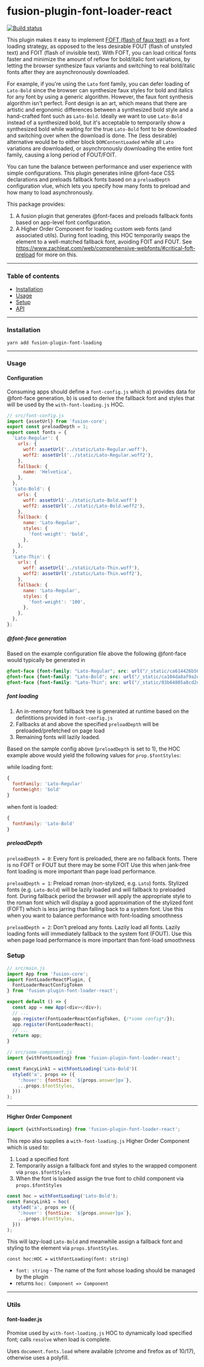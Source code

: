 # fusion-plugin-font-loader-react

[![Build status](https://badge.buildkite.com/a09fc8cc2c13e72534ae4e791fb891753489fb80e02d82021b.svg?branch=master)](https://buildkite.com/uberopensource/fusion-plugin-font-loader-react)

This plugin makes it easy to implement [FOFT (flash of faux text)](https://www.zachleat.com/web/foft/) as a font loading strategy, as opposed to the less desirable FOUT (flash of unstyled text) and FOIT (flash of invisible text). With FOFT, you can load critical fonts faster and minimize the amount of reflow for bold/italic font variations, by letting the browser synthesize faux variants and switching to real bold/italic fonts after they are asynchronously downloaded.

For example, if you're using the `Lato` font family, you can defer loading of `Lato-Bold` since the browser can synthesize faux styles for bold and italics for any font by using a generic algorithm. However, the faux font synthesis algorithm isn't perfect. Font design is an art, which means that there are artistic and ergonomic differences between a synthesized bold style and a hand-crafted font such as `Lato-Bold`. Ideally we want to use `Lato-Bold` instead of a synthesized bold, but it's acceptable to temporarily show a synthesized bold while waiting for the true `Lato-Bold` font to be downloaded and switching over when the download is done. The (less desirable) alternative would be to either block `DOMContentLoaded` while all `Lato` variations are downloaded, or asynchronously downloading the entire font family, causing a long period of FOUT/FOIT.

You can tune the balance between performance and user experience with simple configurations. This plugin generates inline @font-face CSS declarations and preloads fallback fonts based on a `preloadDepth` configuration vlue, which lets you specify how many fonts to preload and how many to load asynchronously.

This package provides:
1. A fusion plugin that generates @font-faces and preloads fallback fonts based on app-level font configuration.
2. A Higher Order Component for loading custom web fonts (and associated utils). During font loading, this HOC temporarily swaps the element to a well-matched fallback font, avoiding FOIT and FOUT. See https://www.zachleat.com/web/comprehensive-webfonts/#critical-foft-preload for more on this.

---

### Table of contents

- [Installation](#installation)
- [Usage](#usage)
- [Setup](#setup)
- [API](#api)

---

### Installation

```
yarn add fusion-plugin-font-loading
```

---

### Usage

#### Configuration
Consuming apps should define a `font-config.js` which a) provides data for @font-face generation, b) is used to derive the fallback font and styles that will be used by the `with-font-loading.js` HOC.

```js
// src/font-config.js
import {assetUrl} from 'fusion-core';
export const preloadDepth = 1;
export const fonts = {
  'Lato-Regular': {
    urls: {
      woff: assetUrl('../static/Lato-Regular.woff'),
      woff2: assetUrl('../static/Lato-Regular.woff2'),
    },
    fallback: {
      name: 'Helvetica',
    },
  },
  'Lato-Bold': {
    urls: {
      woff: assetUrl('../static/Lato-Bold.woff')
      woff2: assetUrl('../static/Lato-Bold.woff2'),
    },
    fallback: {
      name: 'Lato-Regular',
      styles: {
        'font-weight': 'bold',
      },
    },
  },
  'Lato-Thin': {
    urls: {
      woff: assetUrl('../static/Lato-Thin.woff'),
      woff2: assetUrl('./static/Lato-Thin.woff2'),
    },
    fallback: {
      name: 'Lato-Regular',
      styles: {
        'font-weight': '100',
      },
    },
  },
};
```

##### @font-face generation

Based on the example configuration file above the following @font-face would typically be generated in <head>

```css
@font-face {font-family: "Lato-Regular"; src: url("/_static/ca614426b50ca7d007056aa00954764b.woff2") format("woff2");}
@font-face {font-family: "Lato-Bold"; src: url("/_static/ca104da8af9a2e0771e8fe2b31f8ec1e.woff2") format("woff2");}
@font-face {font-family: "Lato-Thin"; src: url("/_static/03b64805a8cd2d53fadc5814445c2fb5.woff2") format("woff2");}
```

##### font loading

1. An in-memory font fallback tree is generated at runtime based on the defintitions provided in `font-config.js`
2. Fallbacks at and above the specified `preloadDepth` will be preloaded/prefetched on page load
3. Remaining fonts will lazily loaded.

Based on the sample config above (`preloadDepth` is set to 1), the HOC example above would yield the following values for `prop.$fontStyles`:

while loading font:
```js
{
  fontFamily: 'Lato-Regular'
  fontWeight: 'bold'
}
```

when font is loaded:
```js
{
  fontFamily: 'Lato-Bold'
}
```

##### preloadDepth

`preloadDepth = 0`: Every font is preloaded, there are no fallback fonts. There is no FOFT or FOUT but there may be some FOIT
Use this when jank-free font loading is more important than page load performance.

`preloadDepth = 1`: Preload roman (non-stylized, e.g. `Lato`) fonts. Stylized fonts (e.g. `Lato-Bold`) will be lazily loaded and will fallback to preloaded font. During fallback period  the browser will apply the appropriate style to the roman font which will display a good approximation of the stylized font (FOFT) which is less jarring than falling back to a system font.
Use this when you want to balance performance with font-loading smoothness

`preloadDepth = 2`: Don't preload any fonts. Lazily load all fonts. Lazily loading fonts will immediately fallback to the system font (FOUT).
Use this when page load performance is more important than font-load smoothness

### Setup

```js
// src/main.js
import App from 'fusion-core';
import FontLoaderReactPlugin, {
  FontLoaderReactConfigToken
} from 'fusion-plugin-font-loader-react';

export default () => {
  const app = new App(<div></div>);
  // ...
  app.register(FontLoaderReactConfigToken, {/*some config*/});
  app.register(FontLoaderReact);
  // ...
  return app;
}

// src/some-component.js
import {withFontLoading} from 'fusion-plugin-font-loader-react';

const FancyLink1 = withFontLoading('Lato-Bold')(
  styled('a', props => ({
    ':hover': {fontSize: `${props.answer}px`},
    ...props.$fontStyles,
  }))
);
```

---

#### Higher Order Component

```js
import {withFontLoading} from 'fusion-plugin-font-loader-react';
```

This repo also supplies a `with-font-loading.js` Higher Order Component which is used to:
1. Load a specified font
2. Temporarily assign a fallback font and styles to the wrapped component via `props.$fontStyles`
3. When the font is loaded assign the true font to child component via `props.$fontStyles`

```js
const hoc = withFontLoading('Lato-Bold');
const FancyLink1 = hoc(
  styled('a', props => ({
    ':hover': {fontSize: `${props.answer}px`},
    ...props.$fontStyles,
  }))
);
```

This will lazy-load `Lato-Bold` and meanwhile assign a fallback font and styling to the element via `props.$fontStyles`.

```flow
const hoc:HOC = withFontLoading(font: string)
```

* `font: string` - The name of the font whose loading should be managed by the plugin
* returns `hoc: Component => Component`

---

### Utils

#### font-loader.js

Promise used by `with-font-loading.js` HOC to dynamically load specified font; calls `resolve` when load is complete.

Uses `document.fonts.load` where available (chrome and firefox as of 10/17), otherwise uses a polyfill.









